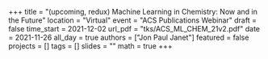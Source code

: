 +++
title = "(upcoming, redux) Machine Learning in Chemistry: Now and in the Future"
location = "Virtual"
event = "ACS Publications Webinar"
draft = false
time_start = 2021-12-02
url_pdf = "tks/ACS_ML_CHEM_21v2.pdf"
date = 2021-11-26
all_day = true
authors = ["Jon Paul Janet"]
featured = false
projects = []
tags = []
slides = ""
math = true
+++
